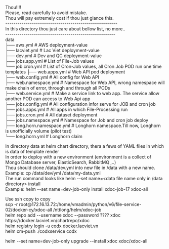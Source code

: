 Thou!!!! </br>
Please, read carefully to avoid mistake. </br>
Thou will pay extremely cost if thou just glance this. </br>
------------------------------------------------------- </br>
In this directory thou just care about bellow list, no more.. </br>
------------------------------------------------------ </br>
data </br>
├── aws.yml                             # AWS deployment-value </br>
├── lacviet.yml                         # Lac Viet deployment-value </br>
├── dev.yml                             # Dev and QC deployment-value </br>
├── jobs.app.yml                        # List of File-Job values </br>
└── job.cron.yml                        # List of Cron-Job values, all Cron Job POD run one time </br>
templates
├── web.apps.yml                        # Web API pod deployment </br>
├── web.config.yml                      # All config for Web API </br>
├── web.namespace.yml                   # Namespace for Web API, wrong namespace will make chain of  error,  through and through all PODs </br>
├── web.service.yml                     # Make a service link to web app. The service allow another POD can access to Web Api app </br>
├── jobs.config.yml                     # All configuration infor serve for JOB and cron job </br>
├── jobs.apps.yml                       # All apps in which File-Processing run </br>
├── jobs.cron.yml                       # All dataset deployment </br>
├── jobs.namespace.yml                  # Namespace for Job and cron job deploy </br>
├── long.horn.namespace.yml             # Longhorn namespace.Till now, Longhorn is unofficially volume (pilot test) </br>
└── long.horn.yml                       # Longhorn claim </br>

In directory data at helm chart directory, thera a fews of YAML files in which is data of template render </br>
In order to deploy with a new environment (environment is a collect of Mongo Database server, ElasticSearch, RabbitMQ ,..) </br>
Thou should clone /data/dev.yml into new file in /data with a new name. </br>
Example: cp /data/dev/yml /data/my-data.yml </br>
The run command looks like helm --set name=<data file name only in /data directory> install <release name> <path to helm chart directory> </br>
Example: helm --set name=dev-job-only install xdoc-job-17 xdoc-all </br>

<div style="display:hidden">
Use ssh copy to copy </br>
scp -r root@172.16.13.72:/home/vmadmin/python/v6/file-service-02/docker-cy/xdoc-all /nttlong/helm/xdoc-job </br>
</div>
helm repo add --username xdoc --password ???? xdoc https://docker.lacviet.vn/chartrepo/xdoc </br>
helm registry login -u codx docker.lacviet.vn </br>
helm cm-push ./codxservice codx </br>

helm --set name=dev-job-only upgrade --install xdoc xdoc/xdoc-all
